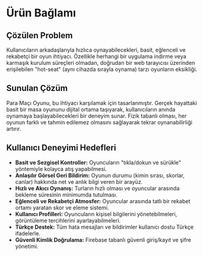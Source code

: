 # Ürün Bağlamı

## Çözülen Problem

Kullanıcıların arkadaşlarıyla hızlıca oynayabilecekleri, basit, eğlenceli ve rekabetçi bir oyun ihtiyacı. Özellikle herhangi bir uygulama indirme veya karmaşık kurulum süreçleri olmadan, doğrudan bir web tarayıcısı üzerinden erişilebilen "hot-seat" (aynı cihazda sırayla oynama) tarzı oyunların eksikliği.

## Sunulan Çözüm

Para Maçı Oyunu, bu ihtiyacı karşılamak için tasarlanmıştır. Gerçek hayattaki basit bir masa oyununu dijital ortama taşıyarak, kullanıcıların anında oynamaya başlayabilecekleri bir deneyim sunar. Fizik tabanlı olması, her oyunun farklı ve tahmin edilemez olmasını sağlayarak tekrar oynanabilirliği artırır.

## Kullanıcı Deneyimi Hedefleri

- **Basit ve Sezgisel Kontroller:** Oyuncuların "tıkla/dokun ve sürükle" yöntemiyle kolayca atış yapabilmesi.
- **Anlaşılır Görsel Geri Bildirim:** Oyunun durumu (kimin sırası, skorlar, canlar) hakkında net ve anlık bilgi veren bir arayüz.
- **Hızlı ve Akıcı Oynanış:** Turların hızlı olması ve oyuncular arasında bekleme süresinin minimumda tutulması.
- **Eğlenceli ve Rekabetçi Atmosfer:** Oyuncular arasında tatlı bir rekabet ortamı yaratan skor ve eleme sistemi.
- **Kullanıcı Profilleri:** Oyuncuların kişisel bilgilerini yönetebilmeleri, görüntüleme tercihlerini ayarlayabilmeleri.
- **Türkçe Destek:** Tüm hata mesajları ve bildirimler kullanıcı dostu Türkçe ifadelerle.
- **Güvenli Kimlik Doğrulama:** Firebase tabanlı güvenli giriş/kayıt ve şifre yönetimi.
